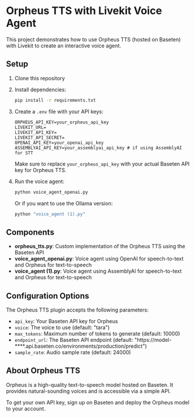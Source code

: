 # Orpheus TTS with Livekit Voice Agent

This project demonstrates how to use Orpheus TTS (hosted on Baseten) with Livekit to create an interactive voice agent.

## Setup

1. Clone this repository
2. Install dependencies:
   ```bash
   pip install -r requirements.txt
   ```
3. Create a `.env` file with your API keys:
   ```
   ORPHEUS_API_KEY=your_orpheus_api_key
   LIVEKIT_URL=
   LIVEKIT_API_KEY=
   LIVEKIT_API_SECRET=
   OPENAI_API_KEY=your_openai_api_key
   ASSEMBLYAI_API_KEY=your_assemblyai_api_key # if using AssemblyAI for STT
   ```
   
   Make sure to replace `your_orpheus_api_key` with your actual Baseten API key for Orpheus TTS.

4. Run the voice agent:
   ```bash
   python voice_agent_openai.py
   ```
   
   Or if you want to use the Ollama version:
   ```bash
   python "voice_agent (1).py"
   ```

## Components

- **orpheus_tts.py**: Custom implementation of the Orpheus TTS using the Baseten API
- **voice_agent_openai.py**: Voice agent using OpenAI for speech-to-text and Orpheus for text-to-speech
- **voice_agent (1).py**: Voice agent using AssemblyAI for speech-to-text and Orpheus for text-to-speech

## Configuration Options

The Orpheus TTS plugin accepts the following parameters:

- `api_key`: Your Baseten API key for Orpheus
- `voice`: The voice to use (default: "tara")
- `max_tokens`: Maximum number of tokens to generate (default: 10000)
- `endpoint_url`: The Baseten API endpoint (default: "https://model-****.api.baseten.co/environments/production/predict")
- `sample_rate`: Audio sample rate (default: 24000)

## About Orpheus TTS

Orpheus is a high-quality text-to-speech model hosted on Baseten. It provides natural-sounding voices and is accessible via a simple API.

To get your own API key, sign up on Baseten and deploy the Orpheus model to your account.
